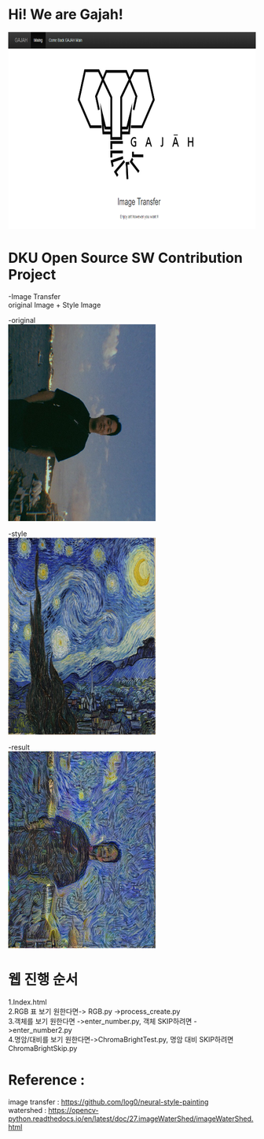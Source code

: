 # Hi!  We are Gajah!
 
<img src="https://github.com/gksthd1992/gajah/blob/master/img/image.png" width =800 height = 400>  
  
 DKU Open Source SW Contribution Project  
============================  


-Image Transfer  
original Image + Style Image  

-original  
<img src="https://github.com/gksthd1992/gajah/blob/master/ver11.jpg" width =300 height = 400>
 
-style  
<img src="https://github.com/gksthd1992/gajah/blob/master/ver12.jpg" width =300 height = 400>

-result  
<img src="https://github.com/gksthd1992/gajah/blob/master/완성본.jpg" width =300 height = 400>


# 웹 진행 순서
1.Index.html  
2.RGB 표 보기 원한다면-> RGB.py
 ->process_create.py  
3.객체를 보기 원한다면 ->enter_number.py, 객체 SKIP하려면 ->enter_number2.py  
4.명암/대비를 보기 원한다면->ChromaBrightTest.py, 명암 대비 SKIP하려면 ChromaBrightSkip.py  


# Reference :

image transfer : https://github.com/log0/neural-style-painting  
watershed : https://opencv-python.readthedocs.io/en/latest/doc/27.imageWaterShed/imageWaterShed.html
